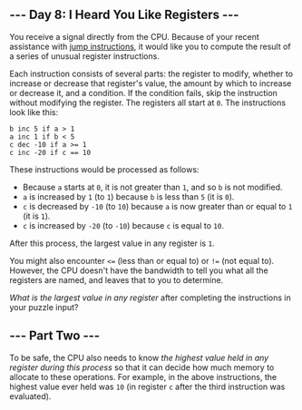 ## --- Day 8: I Heard You Like Registers ---

You receive a <span title="There's that sorcery I told you about.">signal</span> directly from the CPU. Because of your recent assistance with [jump instructions](5), it would like you to compute the result of a series of unusual register instructions.

Each instruction consists of several parts: the register to modify, whether to increase or decrease that register's value, the amount by which to increase or decrease it, and a condition. If the condition fails, skip the instruction without modifying the register. The registers all start at `0`. The instructions look like this:

    b inc 5 if a > 1
    a inc 1 if b < 5
    c dec -10 if a >= 1
    c inc -20 if c == 10
    

These instructions would be processed as follows:

*   Because `a` starts at `0`, it is not greater than `1`, and so `b` is not modified.
*   `a` is increased by `1` (to `1`) because `b` is less than `5` (it is `0`).
*   `c` is decreased by `-10` (to `10`) because `a` is now greater than or equal to `1` (it is `1`).
*   `c` is increased by `-20` (to `-10`) because `c` is equal to `10`.

After this process, the largest value in any register is `1`.

You might also encounter `<=` (less than or equal to) or `!=` (not equal to). However, the CPU doesn't have the bandwidth to tell you what all the registers are named, and leaves that to you to determine.

_What is the largest value in any register_ after completing the instructions in your puzzle input?

## --- Part Two ---

To be safe, the CPU also needs to know _the highest value held in any register during this process_ so that it can decide how much memory to allocate to these operations. For example, in the above instructions, the highest value ever held was `10` (in register `c` after the third instruction was evaluated).